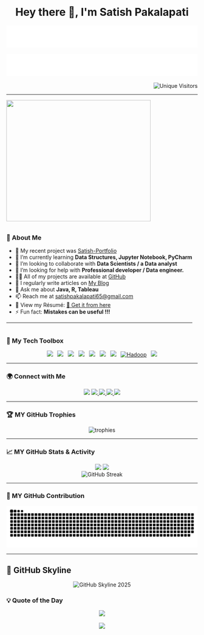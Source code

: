 
<img src="https://user-images.githubusercontent.com/74038190/212284115-f47cd8ff-2ffb-4b04-b5bf-4d1c14c0247f.gif" width="100%" height="0.8" align="center">
<h1 align="center"><strong>Hey there 👋, I'm Satish Pakalapati</strong></h1>
<p align="center">
  <img src="https://raw.githubusercontent.com/Satish-970/Satish-970/refs/heads/main/download.svg" alt="Typing SVG"/>
</p>

<p align="center">
  <img src="https://raw.githubusercontent.com/Satish-970/Satish-970/refs/heads/main/subline.svg" alt="Typing SVG"/>
</p>

<p align="right">
  <img src="https://komarev.com/ghpvc/?username=satish-970&label=Profile%20Views&color=2ECf49&style=flat" alt="Unique Visitors" width="120" height="20" />
</p>


---
<div style="display: flex; flex-direction: column; align-items: flex-start;">
  <img src="https://user-images.githubusercontent.com/74038190/235224431-e8c8c12e-6826-47f1-89fb-2ddad83b3abf.gif" width="380" height="320" align="right" style="margin-right: 20px; margin-bottom: 10px;">
    <div>
    <h3>🚀 About Me</h3>
    <ul>
      <li>🔭 My recent project was <a href="https://github.com/Satish-970/satish-portfolio">Satish-Portfolio</a></li>
      <li>🌱 I’m currently learning <b>Data Structures, Jupyter Notebook, PyCharm</b></li>
      <li>👯 I’m looking to collaborate with <b>Data Scientists / a Data analyst</b></li>
      <li>🤝 I’m looking for help with <b>Professional developer / Data engineer.</b></li>
      <li>👨‍💻 All of my projects are available at <a href="https://github.com/Satish-970">GitHub</a></li>
      <li>📝 I regularly write articles on <a href="https://satishportfolio.blogspot.com/">My Blog</a></li>
      <li>💬 Ask me about <b>Java, R, Tableau</b></li>
      <li>📫 Reach me at <a href="mailto:satishpakalapati65@gmail.com">satishpakalapati65@gmail.com</a></li>
      <li>📄 View my Résumé: <a href="https://satishpakalapati.netlify.app/images/Resume.pdf">📄 Get it from here</a></li>
      <li>⚡ Fun fact: <b>Mistakes can be useful !!!</b></li>
    </ul>
    <hr>
  </div>
</div>

### 🧰 My Tech Toolbox
<p align="center">
  <a href="https://www.python.org" target="_blank"><img src="https://skillicons.dev/icons?i=python" width="48" /></a>&nbsp;&nbsp;
  <a href="https://www.java.com" target="_blank"><img src="https://skillicons.dev/icons?i=java" width="48" /></a>&nbsp;&nbsp;
  <a href="https://en.cppreference.com/w/c" target="_blank"><img src="https://skillicons.dev/icons?i=c" width="48" /></a>&nbsp;&nbsp;
  <a href="https://developer.mozilla.org/en-US/docs/Web/HTML" target="_blank"><img src="https://skillicons.dev/icons?i=html" width="48" /></a>&nbsp;&nbsp;
  <a href="https://developer.mozilla.org/en-US/docs/Web/CSS" target="_blank"><img src="https://skillicons.dev/icons?i=css" width="48" /></a>&nbsp;&nbsp;
  <a href="https://www.mysql.com" target="_blank"><img src="https://skillicons.dev/icons?i=mysql" width="48" /></a>&nbsp;&nbsp;
  <a href="https://git-scm.com" target="_blank"><img src="https://skillicons.dev/icons?i=git" width="48" /></a>&nbsp;&nbsp;
  <a href="https://hadoop.apache.org" target="_blank"><img src="https://cdn.jsdelivr.net/gh/devicons/devicon/icons/hadoop/hadoop-original.svg" width="48" alt="Hadoop" /></a>&nbsp;&nbsp;
  <a href="https://www.figma.com" target="_blank"><img src="https://skillicons.dev/icons?i=figma" width="48" /></a>
</p>

---
<h3>🌍 Connect with Me</h3>


<p align="center">
  <a href="https://linkedin.com/in/satishpakalapati" target="_blank" style="text-decoration:none;">
    <img src="https://img.icons8.com/color/48/000000/linkedin.png" width="70" />
  </a>
  <a href="https://twitter.com/satishpakalap22" target="_blank">
    <img src="https://img.icons8.com/color/48/000000/twitterx--v1.png" width="70" />
  </a>
  <a href="https://instagram.com/satishchoudary993" target="_blank">
    <img src="https://img.icons8.com/color/48/000000/instagram-new.png" width="70" />
  </a>
  <a href="https://fb.com/satish.pakalapati.71" target="_blank">
    <img src="https://img.icons8.com/color/48/000000/facebook-new.png" width="70" />
  </a>
  <a href="https://www.hackerrank.com/satishpakalapat1" target="_blank">
    <img src="https://img.icons8.com/external-tal-revivo-color-tal-revivo/48/000000/external-hackerrank-is-a-technology-company-that-focuses-on-competitive-programming-logo-color-tal-revivo.png" width="70" />
  </a>
</p>




---

### 🏆 MY GitHub Trophies
<p align="center">
  <img src="https://github-profile-trophy.vercel.app/?username=satish-970&theme=gruvbox&column=7&margin-w=15" alt="trophies"/>
</p>

---

### 📈 MY GitHub Stats & Activity
<div align="center">
  <img src="https://github-readme-stats.vercel.app/api?username=satish-970&show_icons=true&theme=radical" height="170" />
  <img src="https://github-readme-stats.vercel.app/api/top-langs/?username=satish-970&layout=compact&theme=radical" height="170"/>
</div>

<div align="center">
  <img src="https://github-readme-stats.vercel.app/api?username=satish-970&show_icons=true&theme=tokyonight" height="170" alt="GitHub Streak"/>
</div>




---

### 🐍 MY GitHub Contribution 
<picture>
  <source media="(prefers-color-scheme: dark)" srcset="https://raw.githubusercontent.com/Satish-970/Satish-970/output/github-snake-dark.svg" />
  <source media="(prefers-color-scheme: light)" srcset="https://raw.githubusercontent.com/Satish-970/Satish-970/output/github-snake.svg" />
  <img alt="github-snake" src="https://raw.githubusercontent.com/Satish-970/Satish-970/output/github-snake.svg" />
</picture>

---

<h2>🌆 GitHub Skyline</h2>
<p align="center">
  <img src="skyline.png" alt="GitHub Skyline 2025"  width="1000" height="400"/>
</p>

### 💡 Quote of the Day

<p align="center">
  <img src="https://quotes-github-readme.vercel.app/api?type=horizontal&theme=radical" />
</p>
<p align="center">
  <img src="https://capsule-render.vercel.app/api?type=waving&color=0:FF00FF,100:00FFFF&height=100&section=footer&text=⚡%20Built%20by%20SatishPakalapati&fontAlign=center&fontColor=FFFFFF&fontSize=18" />
</p>

 
